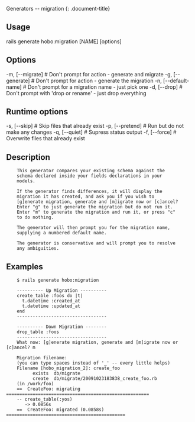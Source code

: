 Generators -- migration
{: .document-title}


## Usage

    

  rails generate hobo:migration [NAME] [options]


## Options

    

  -m, [--migrate]       # Don't prompt for action - generate and migrate
  -g, [--generate]      # Don't prompt for action - generate the migration
  -n, [--default-name]  # Don't prompt for a migration name - just pick one
  -d, [--drop]          # Don't prompt with 'drop or rename' - just drop everything


## Runtime options

    

  -s, [--skip]     # Skip files that already exist
  -p, [--pretend]  # Run but do not make any changes
  -q, [--quiet]    # Supress status output
  -f, [--force]    # Overwrite files that already exist


## Description

    


        This generator compares your existing schema against the
        schema declared inside your fields declarations in your
        models.

        If the generator finds differences, it will display the
        migration it has created, and ask you if you wish to
        [g]enerate migration, generate and [m]igrate now or [c]ancel?
        Enter "g" to just generate the migration but do not run it.
        Enter "m" to generate the migration and run it, or press "c"
        to do nothing.

        The generator will then prompt you for the migration name,
        supplying a numbered default name.

        The generator is conservative and will prompt you to resolve
        any ambiguities.


## Examples

    


        $ rails generate hobo:migration

        ---------- Up Migration ----------
        create_table :foos do |t|
          t.datetime :created_at
          t.datetime :updated_at
        end
        ----------------------------------

        ---------- Down Migration --------
        drop_table :foos
        ----------------------------------
        What now: [g]enerate migration, generate and [m]igrate now or [c]ancel? m

        Migration filename:
        (you can type spaces instead of '_' -- every little helps)
        Filename [hobo_migration_2]: create_foo
              exists  db/migrate
              create  db/migrate/20091023183838_create_foo.rb
        (in /work/foo)
        ==  CreateFoo: migrating ======================================================
        -- create_table(:yos)
           -> 0.0856s
        ==  CreateFoo: migrated (0.0858s) =============================================


